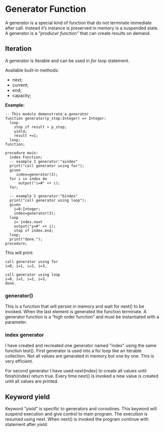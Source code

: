 # Generator Function
A generator is a special kind of function that do not terminate immediate after call. 
Instead it’s instance is preserved in memory is a suspended state. 
A generator is a <em>"producer function"</em> that can create results on demand.

## Iteration
A generator is iterable and can be used in _for loop_ statement.

Available built-in methods:
* next;
* current;
* end;
* capacity;

**Example:**
```
-- This module demonstrate a generator
function generator(p_stop:Integer) => Integer:
  loop
    stop if result > p_stop;
    yield;
    result +=1;
  loop;
function;

procedure main:
  index Function;
  -- example 1 generator:"aindex"
  print("call generator using for");
  given
     index=generator(3);
  for i in index do
      output("i=#" <+ i);
  for;
    
  -- example 2 generator:"bindex"     
  print("call generator using loop");
  given
    i=0:Integer;  
    index=generator(3);
  loop
    i= index.next
    output("y=#" <+ i);
    stop if index.end;
  loop;
  print("done.");
procedure;
```
This will print:

```
call generator using for
i=0, i=1, i=2, i=3,

call generator using loop
i=0, i=1, i=2, i=3, 
done.
```

### generator()
This is a function that will persist in memory and wait for next() to be invoked. When the last element is generated the function terminate. A generator function is a “high order function” and must be instantiated with a parameter.

### index generator
I have created and recreated one generator named "index" using the same function test(). First generator is used into a for loop like an iterable collection. Not all values are generated in memory but one by one. This is very efficient.

For second generator I have used next(index) to create all values until finish(index) return true. Every time next() is invoked a new value is created until all values are printed.

## Keyword yield
Keyword _"yield"_ is specific to generators and coroutines. This keyword will suspend execution and give control to main program. The execution is resumed using next. When next() is invoked the program continue with statement after _yield_.
